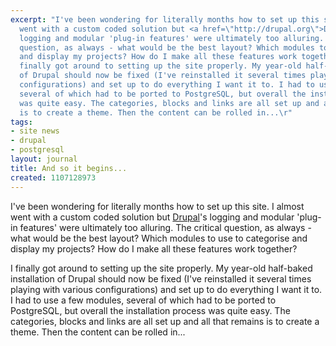 ```yaml
---
excerpt: "I've been wondering for literally months how to set up this site. I almost
  went with a custom coded solution but <a href=\"http://drupal.org\">Drupal</a>'s
  logging and modular 'plug-in features' were ultimately too alluring. The critical
  question, as always - what would be the best layout? Which modules to use to categorise
  and display my projects? How do I make all these features work together?\r\n\r\nI
  finally got around to setting up the site properly. My year-old half-baked installation
  of Drupal should now be fixed (I've reinstalled it several times playing with various
  configurations) and set up to do everything I want it to. I had to use a few modules,
  several of which had to be ported to PostgreSQL, but overall the installation process
  was quite easy. The categories, blocks and links are all set up and all that remains
  is to create a theme. Then the content can be rolled in...\r"
tags:
- site news
- drupal
- postgresql
layout: journal
title: And so it begins...
created: 1107128973
---
```

I've been wondering for literally months how to set up this site. I almost went with a custom coded solution but [Drupal](https://drupal.org)'s logging and modular 'plug-in features' were ultimately too alluring. The critical question, as always - what would be the best layout? Which modules to use to categorise and display my projects? How do I make all these features work together?

I finally got around to setting up the site properly. My year-old half-baked installation of Drupal should now be fixed (I've reinstalled it several times playing with various configurations) and set up to do everything I want it to. I had to use a few modules, several of which had to be ported to PostgreSQL, but overall the installation process was quite easy. The categories, blocks and links are all set up and all that remains is to create a theme. Then the content can be rolled in...

